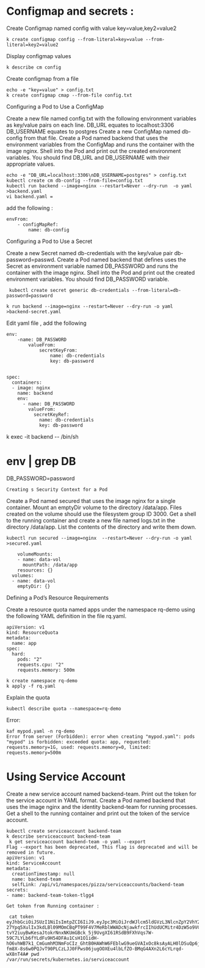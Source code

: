 # Configmap and secrets :

Create Configmap named config with value key=value,key2=value2

```$xslt
k create configmap config --from-literal=key=value --from-literal=key2=value2
```

Display configmap values

```$xslt
k describe cm config
```

Create configmap from a file 

```$xslt
echo -e "key=value" > config.txt
k create configmap cmap --from-file config.txt
```

Configuring a Pod to Use a ConfigMap

Create a new file named config.txt with the following environment variables as key/value pairs on each line.
DB_URL equates to localhost:3306
DB_USERNAME equates to postgres
Create a new ConfigMap named db-config from that file.
Create a Pod named backend that uses the environment variables from the ConfigMap and runs the container with the image nginx.
Shell into the Pod and print out the created environment variables. You should find DB_URL and DB_USERNAME with their appropriate values.

```$xslt
echo -e "DB_URL=localhost:3306\nDB_USERNAME=postgres" > config.txt
kubectl create cm db-config --from-file=config.txt  
kubectl run backend --image=nginx --restart=Never --dry-run  -o yaml >backend.yaml
vi backend.yaml =
```

add the following :
```
envFrom:
    - configMapRef:
        name: db-config
```
Configuring a Pod to Use a Secret

Create a new Secret named db-credentials with the key/value pair db-password=passwd.
Create a Pod named backend that defines uses the Secret as environment variable named DB_PASSWORD and runs the container with the image nginx.
Shell into the Pod and print out the created environment variables. You should find DB_PASSWORD variable.
```$xslt
 kubectl create secret generic db-credentials --from-literal=db-password=password
```
```$xslt
k run backend --image=nginx --restart=Never --dry-run -o yaml >backend-secret.yaml
```
Edit yaml file , add the following
```$xslt
env:
    -name: DB_PASSWORD
        valueFrom:
            secretKeyFrom:
                name: db-credentials
                key: db-password
```

```$xslt

spec:
  containers:
  - image: nginx
    name: backend
    env:
      - name: DB_PASSWORD
        valueFrom:
          secretKeyRef:
            name: db-credentials
            key: db-password
```
k exec -it backend -- /bin/sh
# env | grep DB
DB_PASSWORD=password

    Creating s Security Context for a Pod
Create a Pod named secured that uses the image nginx for a single container. Mount an emptyDir volume to the directory /data/app.
Files created on the volume should use the filesystem group ID 3000.
Get a shell to the running container and create a new file named logs.txt in the directory /data/app. List the contents of the directory and write them down.

```$xslt
kubectl run secured --image=nginx  --restart=Never --dry-run -o yaml >secured.yaml

    volumeMounts:
    - name: data-vol
      mountPath: /data/app
    resources: {}
  volumes:
  - name: data-vol
    emptyDir: {}

```

Defining a Pod’s Resource Requirements

Create a resource quota named apps under the namespace rq-demo using the following YAML definition in the file rq.yaml.
```$xslt
apiVersion: v1
kind: ResourceQuota
metadata:
  name: app
spec:
  hard:
    pods: "2"
    requests.cpu: "2"
    requests.memory: 500m
```

```$xslt
k create namespace rq-demo
k apply -f rq.yaml 
```
Explain the quota
```$xslt
kubectl describe quota --namespace=rq-demo
```
Error:
```$xslt
kaf mypod.yaml -n rq-demo
Error from server (Forbidden): error when creating "mypod.yaml": pods "mypod" is forbidden: exceeded quota: app, requested: requests.memory=1G, used: requests.memory=0, limited: requests.memory=500m
```

<h1>Using Service Account</h1>

Create a new service account named backend-team.
Print out the token for the service account in YAML format.
Create a Pod named backend that uses the image nginx and the identity backend-team for running processes.
Get a shell to the running container and print out the token of the service account.

```$xslt
kubectl create serviceaccount backend-team
k describe serviceaccount backend-team
 k get serviceaccount backend-team -o yaml --export
Flag --export has been deprecated, This flag is deprecated and will be removed in future.
apiVersion: v1
kind: ServiceAccount
metadata:
  creationTimestamp: null
  name: backend-team
  selfLink: /api/v1/namespaces/pizza/serviceaccounts/backend-team
secrets:
- name: backend-team-token-tlgg4

Get token from Running container :

 cat token
eyJhbGciOiJSUzI1NiIsImtpZCI6IiJ9.eyJpc3MiOiJrdWJlcm5ldGVzL3NlcnZpY2VhY2NvdW50Iiwia3ViZXJuZXRlcy5pby9zZXJ2aWNlYWNjb3VudC9uYW1lc3BhY2UiOiJwaXp6YSIsImt1YmVybmV0ZXMuaW8vc2VydmljZWFjY291bnQvc2VjcmV0Lm5hbWUiOiJiYWNrZW5kLXRlYW0tdG9rZW4tdGxnZzQiLCJrdWJlcm5ldGVzLmlvL3NlcnZpY2VhY2NvdW50L3NlcnZpY2UtYWNjb3VudC5uYW1lIjoiYmFja2VuZC10ZWFtIiwia3ViZXJuZXRlcy5pby9zZXJ2aWNlYWNjb3VudC9zZXJ2aWNlLWFjY291bnQudWlkIjoiYjRhZjFiNTUtZTBjZS00MTE4LWE3ZTMtMjg4MWU0MTczNmM2Iiwic3ViIjoic3lzdGVtOnNlcnZpY2VhY2NvdW50OnBpenphOmJhY2tlbmQtdGVhbSJ9.hJ8JCXFByhgyT-27Ypq5XulIx3kdLBl09MOmCBqPT99F4V7MeRblWWADcNjawkfrcIIhUdUCMitr4DzW5o9VCPpkfZLX9q-tvY2iuyBwKesaJtokrNnxNKUmGBck_5j9UvgXI61RSdB9FXhVqs7W-59C7LYLb6fYLdFu9H54DFAu1CsH1O1idH-hO6vhWB7k1_CmGumhM3NmFoCIz_GhtB0HAWhW6FEblwG9ueGVAIxOc8ksAyALH0lDSuQp6j3QcGFyHLwlawOnE-fm8X-8s6w0PQJvT90PLCzLJJ0FPws06jugOOXEu4lbLfZO-BMqG4AXn2L6cYLrqd-wX8nT4A# pwd
/var/run/secrets/kubernetes.io/serviceaccount

```
